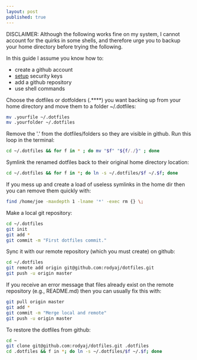 ```yaml
---
layout: post
published: true
---
```


DISCLAIMER: Although the following works fine on my system, I cannot account for the quirks in some shells, and therefore urge you to backup your home directory before trying the following. 

In this guide I assume you know how to:

- create a github account
- [setup](https://help.github.com/articles/generating-ssh-keys) security keys
- add a github repository
- use shell commands

Choose the dotfiles or dotfolders (.****) you want backing up from your home directory and move them to a folder ~/.dotfiles:

```bash
mv .yourfile ~/.dotfiles
mv .yourfolder ~/.dotfiles
```

Remove the '.' from the dotfiles/folders so they are visible in github. Run this loop in the terminal:

```bash
cd ~/.dotfiles && for f in * ; do mv "$f" "${f/./}" ; done
```

Symlink the renamed dotfiles back to their original home directory location:

```bash
cd ~/.dotfiles && for f in *; do ln -s ~/.dotfiles/$f ~/.$f; done
```

If you mess up and create a load of useless symlinks in the home dir then you can remove them quickly with:

```bash
find /home/joe -maxdepth 1 -lname '*' -exec rm {} \;
```

Make a local git repository:

```bash
cd ~/.dotfiles
git init
git add *
git commit -m "First dotfiles commit."
```

Sync it with our remote repository (which you must create) on github:

```bash
cd ~/.dotfiles
git remote add origin git@github.com:rodyaj/dotfiles.git
git push -u origin master
```

If you receive an error message that files already exist on the remote repository (e.g., README.md) then you can usually fix this with:

```bash
git pull origin master
git add *
git commit -m "Merge local and remote"
git push -u origin master
```

To restore the dotfiles from github:

```bash
cd ~
git clone git@github.com:rodyaj/dotfiles.git .dotfiles
cd .dotfiles && f in *; do ln -s ~/.dotfiles/$f ~/.$f; done
```
